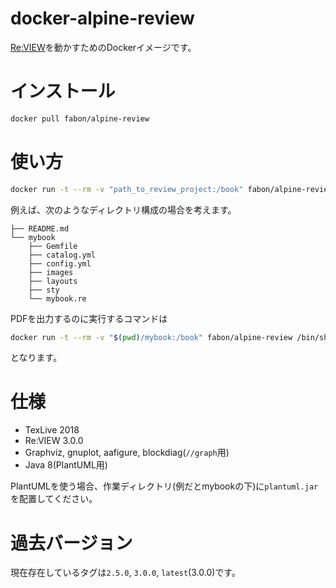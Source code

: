 # docker-alpine-review

[Re:VIEW](https://github.com/kmuto/review)を動かすためのDockerイメージです。

# インストール

```sh
docker pull fabon/alpine-review
```

# 使い方

```sh
docker run -t --rm -v "path_to_review_project:/book" fabon/alpine-review /bin/sh -c "cd /book && review-pdfmaker config.yml"
```

例えば、次のようなディレクトリ構成の場合を考えます。

```
├── README.md
└── mybook
    ├── Gemfile
    ├── catalog.yml
    ├── config.yml
    ├── images
    ├── layouts
    ├── sty
    └── mybook.re
```

PDFを出力するのに実行するコマンドは

```sh
docker run -t --rm -v "$(pwd)/mybook:/book" fabon/alpine-review /bin/sh -c "cd /book && review-pdfmaker config.yml"
```

となります。

# 仕様

* TexLive 2018
* Re:VIEW 3.0.0
* Graphviz, gnuplot, aafigure, blockdiag(`//graph`用)
* Java 8(PlantUML用)

PlantUMLを使う場合、作業ディレクトリ(例だとmybookの下)に`plantuml.jar`を配置してください。

# 過去バージョン

現在存在しているタグは`2.5.0`, `3.0.0`, `latest`(3.0.0)です。
